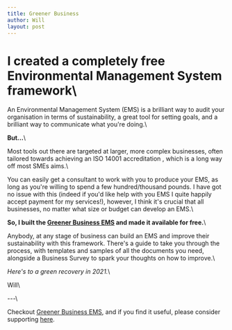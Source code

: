 ```yaml
---
title: Greener Business
author: Will
layout: post
---
```

# I created a completely free Environmental Management System framework\

An Environmental Management System (EMS) is a brilliant way to audit your organisation in terms of sustainability, a great tool for setting goals, and a brilliant way to communicate what you're doing.\

**But...**\

Most tools out there are targeted at larger, more complex businesses, often tailored towards achieving an ISO 14001 accreditation , which is a long way off most SMEs aims.\

You can easily get a consultant to work with you to produce your EMS, as long as you're willing to spend a few hundred/thousand pounds. I have got no issue with this (indeed if you'd like help with you EMS I quite happily accept payment for my services!), however, I think it's crucial that all businesses, no matter what size or budget can develop an EMS.\

**So, I built the [Greener Business EMS](https://www.greener-business.co.uk) and made it available for free.**\

Anybody, at any stage of business can build an EMS and improve their sustainability with this framework. There's a guide to take you through the process, with templates and samples of all the documents you need, alongside a Business Survey to spark your thoughts on how to improve.\

*Here's to a green recovery in 2021.*\

Will\

---\

Checkout [Greener Business EMS](https://www.greener-business.co.uk), and if you find it useful, please consider supporting [here](https://www.buymeacoffee.com/greenerbus).